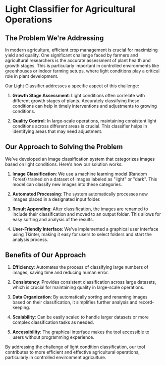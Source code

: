 # Light Classifier for Agricultural Operations

## The Problem We're Addressing

In modern agriculture, efficient crop management is crucial for maximizing yield and quality. One significant challenge faced by farmers and agricultural researchers is the accurate assessment of plant health and growth stages. This is particularly important in controlled environments like greenhouses or indoor farming setups, where light conditions play a critical role in plant development.

Our Light Classifier addresses a specific aspect of this challenge:

1. **Growth Stage Assessment**: Light conditions often correlate with different growth stages of plants. Accurately classifying these conditions can help in timely interventions and adjustments to growing conditions.

2. **Quality Control**: In large-scale operations, maintaining consistent light conditions across different areas is crucial. This classifier helps in identifying areas that may need adjustment.

## Our Approach to Solving the Problem

We've developed an image classification system that categorizes images based on light conditions. Here's how our solution works:

1. **Image Classification**: We use a machine learning model (Random Forest) trained on a dataset of images labeled as "light" or "dark". This model can classify new images into these categories.

2. **Automated Processing**: The system automatically processes new images placed in a designated input folder.

3. **Result Appending**: After classification, the images are renamed to include their classification and moved to an output folder. This allows for easy sorting and analysis of the results.

4. **User-Friendly Interface**: We've implemented a graphical user interface using Tkinter, making it easy for users to select folders and start the analysis process.


## Benefits of Our Approach

1. **Efficiency**: Automates the process of classifying large numbers of images, saving time and reducing human error.

2. **Consistency**: Provides consistent classification across large datasets, which is crucial for maintaining quality in large-scale operations.

3. **Data Organization**: By automatically sorting and renaming images based on their classification, it simplifies further analysis and record-keeping.

4. **Scalability**: Can be easily scaled to handle larger datasets or more complex classification tasks as needed.

5. **Accessibility**: The graphical interface makes the tool accessible to users without programming experience.

By addressing the challenge of light condition classification, our tool contributes to more efficient and effective agricultural operations, particularly in controlled environment agriculture.
